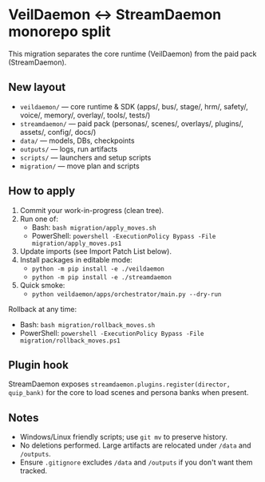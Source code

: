 # VeilDaemon ↔ StreamDaemon monorepo split

This migration separates the core runtime (VeilDaemon) from the paid pack (StreamDaemon).

## New layout

- `veildaemon/` — core runtime & SDK (apps/, bus/, stage/, hrm/, safety/, voice/, memory/, overlay/, tools/, tests/)
- `streamdaemon/` — paid pack (personas/, scenes/, overlays/, plugins/, assets/, config/, docs/)
- `data/` — models, DBs, checkpoints
- `outputs/` — logs, run artifacts
- `scripts/` — launchers and setup scripts
- `migration/` — move plan and scripts

## How to apply

1. Commit your work-in-progress (clean tree).
2. Run one of:
   - Bash: `bash migration/apply_moves.sh`
   - PowerShell: `powershell -ExecutionPolicy Bypass -File migration/apply_moves.ps1`
3. Update imports (see Import Patch List below).
4. Install packages in editable mode:
   - `python -m pip install -e ./veildaemon`
   - `python -m pip install -e ./streamdaemon`
5. Quick smoke:
   - `python veildaemon/apps/orchestrator/main.py --dry-run`

Rollback at any time:

- Bash: `bash migration/rollback_moves.sh`
- PowerShell: `powershell -ExecutionPolicy Bypass -File migration/rollback_moves.ps1`

## Plugin hook

StreamDaemon exposes `streamdaemon.plugins.register(director, quip_bank)` for the core to load scenes and persona banks when present.

## Notes

- Windows/Linux friendly scripts; use `git mv` to preserve history.
- No deletions performed. Large artifacts are relocated under `/data` and `/outputs`.
- Ensure `.gitignore` excludes `/data` and `/outputs` if you don't want them tracked.
